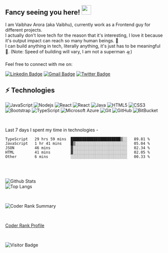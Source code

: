 ## Fancy seeing you here! <img src="https://raw.githubusercontent.com/aemmadi/aemmadi/master/wave.gif" width="30px">

I am Vaibhav Arora (aka Vaibhu), currently work as a Frontend guy for different projects.<br />
I actually don't love tech for the reason that it's interesting, I love it because it's output impact can reach so many human beings. 🙌 <br/>
I can build anything in tech, literally anything, it's just has to be meaningful 👼. (Note: Speed of building will vary, I am not a superman 🛸) <br/><br />
Feel free to connect with me on:<br />

[![Linkedin Badge](https://img.shields.io/badge/-vaibhav-blue?style=flat-square&logo=Linkedin&logoColor=white&link=https://www.linkedin.com/in/vaibhav-arora-602476107/)](https://www.linkedin.com/in/vaibhav-arora-602476107/)
[![Gmail Badge](https://img.shields.io/badge/-varora1406@gmail.com-c14438?style=flat-square&logo=Gmail&logoColor=white&link=mailto:varora1406@gmail.com)](mailto:varora1406@gmail.com)
[![Twitter Badge](https://img.shields.io/twitter/follow/vaibhav_arora__?label=Twitter&style=social)](https://img.shields.io/twitter/follow/vaibhav_arora__?label=Twitter&style=social)

## ⚡ Technologies

![JavaScript](https://img.shields.io/badge/-JavaScript-black?style=flat-square&logo=javascript)
![Nodejs](https://img.shields.io/badge/-Nodejs-black?style=flat-square&logo=Node.js)
![React](https://img.shields.io/badge/-React-darkblue?style=flat-square&logo=react)
![React](https://img.shields.io/badge/-Angular-darkred?style=flat-square&logo=angular)
![Java](https://img.shields.io/badge/-java-E34A86?style=flat-square&logo=java)
![HTML5](https://img.shields.io/badge/-HTML5-E34F26?style=flat-square&logo=html5&logoColor=white)
![CSS3](https://img.shields.io/badge/-CSS3-1572B6?style=flat-square&logo=css3)
![Bootstrap](https://img.shields.io/badge/-Bootstrap-563D7C?style=flat-square&logo=bootstrap)
![TypeScript](https://img.shields.io/badge/-TypeScript-007ACC?style=flat-square&logo=typescript)
![Microsoft Azure](https://img.shields.io/badge/Microsoft%20Azure-232F7E?style=flat-square&logo=microsoft-azure)
![Git](https://img.shields.io/badge/-Git-black?style=flat-square&logo=git)
![GitHub](https://img.shields.io/badge/-GitHub-181717?style=flat-square&logo=github)
![BitBucket](https://img.shields.io/badge/-BitBucket-darkblue?style=flat-square&logo=bitbucket)

<br />

Last 7 days I spent my time in technologies -
<!--START_SECTION:waka-->
```text
TypeScript   29 hrs 59 mins  ██████████████████████▒░░   89.81 % 
JavaScript   1 hr 41 mins    █▒░░░░░░░░░░░░░░░░░░░░░░░   05.04 % 
JSON         46 mins         ▓░░░░░░░░░░░░░░░░░░░░░░░░   02.34 % 
HTML         41 mins         ▓░░░░░░░░░░░░░░░░░░░░░░░░   02.05 % 
Other        6 mins          ░░░░░░░░░░░░░░░░░░░░░░░░░   00.33 % 
```
<!--END_SECTION:waka--> <br /><br />

![Github Stats](https://github-readme-stats.vercel.app/api?username=varora1406&count_private=true&show_icons=true&include_all_commits=true)
<br />
![Top Langs](https://github-readme-stats.vercel.app/api/top-langs/?username=varora1406&hide=TeX&layout=compact)
<br />

<br />

![Coder Rank Summary](https://cr-ss-service.azurewebsites.net/api/ScreenShot?widget=summary&username=varora1406)

<br />

[Coder Rank Profile](https://profile.codersrank.io/user/varora1406)

<br />

![Visitor Badge](https://visitor-badge.laobi.icu/badge?page_id=varora1406)
